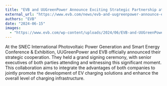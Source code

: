 ```yaml
---
title: "EVB and UUGreenPower Announce Exciting Strategic Partnership at SNEC"
external_url: "https://www.evb.com/news/evb-and-uugreenpower-announce-exciting-strategic-partnership-at-snec/"
authors: "EVB"
date: "2024-06-15"
images:
  - "https://www.evb.com/wp-content/uploads/2024/06/EVB-and-UUGreenPower-news.webp"
---
```


At the SNEC International Photovoltaic Power Generation and Smart Energy Conference & Exhibition, UUGreenPower and EVB officially announced their strategic cooperation. They held a grand signing ceremony, with senior executives of both parties attending and witnessing this significant moment. This collaboration aims to integrate the advantages of both companies to jointly promote the development of EV charging solutions and enhance the overall level of charging infrastructure.
